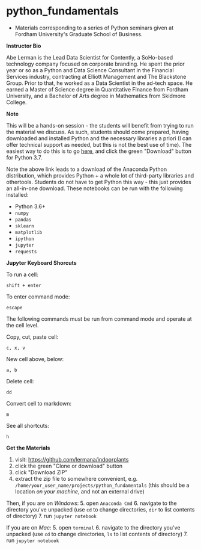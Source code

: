 # python_fundamentals
- Materials corresponding to a series of Python seminars given at Fordham University's Graduate School of Business.

**Instructor Bio**

Abe Lerman is the Lead Data Scientist for Contently, a SoHo-based technology company focused on corporate branding. He spent the prior year or so as a Python and Data Science Consultant in the Financial Services industry, contracting at Elliott Management and The Blackstone Group. Prior to that, he worked as a Data Scientist in the ad-tech space. He earned a Master of Science degree in Quantitative Finance from Fordham University, and a Bachelor of Arts degree in Mathematics from Skidmore College.

**Note**

This will be a hands-on session - the students will benefit from trying to run the material we discuss. As such, students should come prepared, having downloaded and installed Python and the necessary libraries a priori (I can offer technical support as needed, but this is not the best use of time). The easiest way to do this is to go [here](https://www.anaconda.com/download/), and click the green "Download" button for Python 3.7. 

Note the above link leads to a download of the Anaconda Python distribution, which provides Python + a whole lot of third-party libraries and othertools. Students do not have to get Python this way - this just provides an all-in-one download. These notebooks can be run with the following installed:
- Python 3.6+
- `numpy`
- `pandas`
- `sklearn`
- `matplotlib`
- `ipython`
- `jupyter`
- `requests`

**Jupyter Keyboard Shorcuts**

To run a cell:

    shift + enter

To enter command mode:

    escape

The following commands must be run from command mode and operate at the cell level.

Copy, cut, paste cell:

    c, x, v

New cell above, below:

    a, b

Delete cell:

    dd

Convert cell to markdown:

    m

See all shortcuts:

    h

**Get the Materials**

1. visit: https://github.com/lermana/indoorplants
2. click the green "Clone or download" button
3. click "Download ZIP"
4. extract the zip file to somewhere convenient, e.g. `/home/your_user_name/projects/python_fundamentals` (this should be a location _on your machine_, and not an external drive)

Then, if you are on _Windows_:
5. open `Anaconda Cmd`
6. navigate to the directory you've unpacked (use `cd` to change directories, `dir` to list contents of directory)
7. run `jupyter notebook`

If you are on _Mac_:
5. open `terminal`
6. navigate to the directory you've unpacked (use `cd` to change directories, `ls` to list contents of directory)
7. run `jupyter notebook`
